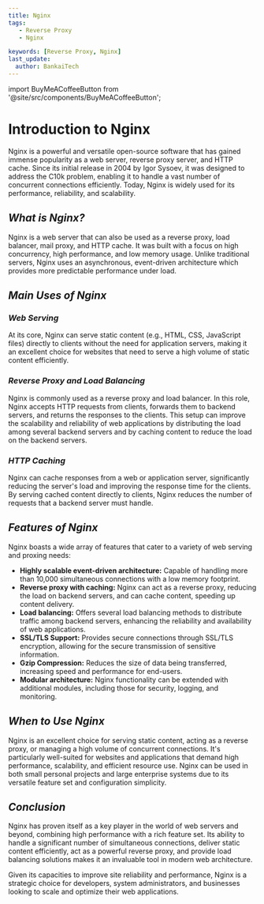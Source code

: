 ```yaml
---
title: Nginx
tags:
   - Reverse Proxy
   - Nginx

keywords: [Reverse Proxy, Nginx]
last_update:
  author: BankaiTech
---
```

import BuyMeACoffeeButton from '@site/src/components/BuyMeACoffeeButton';


# **Introduction to Nginx**

Nginx is a powerful and versatile open-source software that has gained immense popularity as a web server, reverse proxy server, and HTTP cache. Since its initial release in 2004 by Igor Sysoev, it was designed to address the C10k problem, enabling it to handle a vast number of concurrent connections efficiently. Today, Nginx is widely used for its performance, reliability, and scalability.

## ***What is Nginx?***

Nginx is a web server that can also be used as a reverse proxy, load balancer, mail proxy, and HTTP cache. It was built with a focus on high concurrency, high performance, and low memory usage. Unlike traditional servers, Nginx uses an asynchronous, event-driven architecture which provides more predictable performance under load.

## ***Main Uses of Nginx***

### *Web Serving*

At its core, Nginx can serve static content (e.g., HTML, CSS, JavaScript files) directly to clients without the need for application servers, making it an excellent choice for websites that need to serve a high volume of static content efficiently.

### *Reverse Proxy and Load Balancing*

Nginx is commonly used as a reverse proxy and load balancer. In this role, Nginx accepts HTTP requests from clients, forwards them to backend servers, and returns the responses to the clients. This setup can improve the scalability and reliability of web applications by distributing the load among several backend servers and by caching content to reduce the load on the backend servers.

### *HTTP Caching*

Nginx can cache responses from a web or application server, significantly reducing the server's load and improving the response time for the clients. By serving cached content directly to clients, Nginx reduces the number of requests that a backend server must handle.

## ***Features of Nginx***

Nginx boasts a wide array of features that cater to a variety of web serving and proxing needs:

- **Highly scalable event-driven architecture:** Capable of handling more than 10,000 simultaneous connections with a low memory footprint.
- **Reverse proxy with caching:** Nginx can act as a reverse proxy, reducing the load on backend servers, and can cache content, speeding up content delivery.
- **Load balancing:** Offers several load balancing methods to distribute traffic among backend servers, enhancing the reliability and availability of web applications.
- **SSL/TLS Support:** Provides secure connections through SSL/TLS encryption, allowing for the secure transmission of sensitive information.
- **Gzip Compression:** Reduces the size of data being transferred, increasing speed and performance for end-users.
- **Modular architecture:** Nginx functionality can be extended with additional modules, including those for security, logging, and monitoring.

## ***When to Use Nginx***

Nginx is an excellent choice for serving static content, acting as a reverse proxy, or managing a high volume of concurrent connections. It's particularly well-suited for websites and applications that demand high performance, scalability, and efficient resource use. Nginx can be used in both small personal projects and large enterprise systems due to its versatile feature set and configuration simplicity.

## ***Conclusion***

Nginx has proven itself as a key player in the world of web servers and beyond, combining high performance with a rich feature set. Its ability to handle a significant number of simultaneous connections, deliver static content efficiently, act as a powerful reverse proxy, and provide load balancing solutions makes it an invaluable tool in modern web architecture.

Given its capacities to improve site reliability and performance, Nginx is a strategic choice for developers, system administrators, and businesses looking to scale and optimize their web applications.

<BuyMeACoffeeButton />
